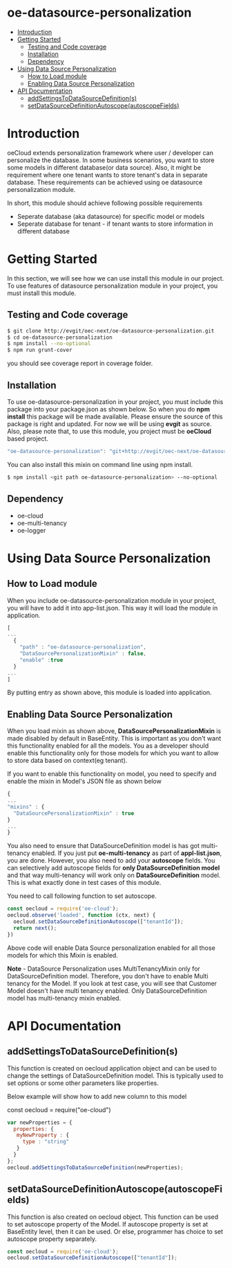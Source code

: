 # oe-datasource-personalization

- [Introduction](#introduction)
- [Getting Started](#getting-started)
  * [Testing and Code coverage](#testing-and-code-coverage)
  * [Installation](#installation)
  * [Dependency](#dependency)
- [Using Data Source Personalization](#using-data-source-personalization)
  * [How to Load module](#how-to-load-module)
  * [Enabling Data Source Personalization](#enabling-data-source-personalization)
- [API Documentation](#api-documentation)
  * [addSettingsToDataSourceDefinition(s)](#addsettingstodatasourcedefinition-s-)
  * [setDataSourceDefinitionAutoscope(autoscopeFields)](#setdatasourcedefinitionautoscope-autoscopefields-)
  
# Introduction

oeCloud extends personalization framework where user / developer can personalize the database. In some business scenarios, you want to store some models in different database(or data source). Also, it might be requirement where one tenant wants to store tenant's data in separate database. These requirements can be achieved using oe datasource personalization module.

In short, this module should achieve following possible requirements
* Seperate database (aka datasource) for specific model or models
* Seperate database for tenant - if tenant wants to store information in different database


# Getting Started

In this section, we will see how we can use install this module in our project. To use features of datasource personalization module in your project, you must install this module.

## Testing and Code coverage

```sh
$ git clone http://evgit/oec-next/oe-datasource-personalization.git
$ cd oe-datasource-personalization
$ npm install --no-optional
$ npm run grunt-cover
```

you should see coverage report in coverage folder.

## Installation

To use oe-datasource-personalization in your project, you must include this package into your package.json as shown below. So when you do **npm install** this package will be made available. Please ensure the source of this package is right and updated. For now we will be using **evgit** as source. Also, please note that, to use this module, you project must be **oeCloud** based project.


```javascript
"oe-datasource-personalization": "git+http://evgit/oec-next/oe-datasource-personalization.git#master"
```

You can also install this mixin on command line using npm install. 


```sh
$ npm install <git path oe-datasource-personalization> --no-optional
```


## Dependency

* oe-cloud
* oe-multi-tenancy
* oe-logger

# Using Data Source Personalization

## How to Load module

When you include oe-datasource-personalization module in your project, you will have to add it into app-list.json. This way it will load the module in application.

```javascript
[
...
  {
	"path" : "oe-datasource-personalization",
	"DataSourcePersonalizationMixin" : false,
	"enable" :true
  }
...
]
```

By putting entry as shown above, this module is loaded into application. 

## Enabling Data Source Personalization

When you load mixin as shown above, **DataSourcePersonalizationMixin** is made disabled by default in BaseEntity. This is important as you don't want this functionality enabled for all the models. You as a developer should enable this functionality only for those models for which you want to allow to store data based on context(eg tenant).

If you want to enable this functionality on model, you need to specify and enable the mixin in Model's JSON file as shown below

```javascript
{
...
"mixins" : {
  "DataSourcePersonalizationMixin" : true
}
...
}
```

You also need to ensure that DataSourceDefinition model is has got multi-tenancy enabled. If you just put **oe-multi-tenancy** as part of **appl-list.json**, you are done. However, you also need to add your **autoscope** fields. You can selectively add autoscope fields for **only DataSourceDefinition model** and that way multi-tenancy will work only on **DataSourceDefinition** model. This is what exactly done in test cases of this module.

You need to call following function to set autoscope.

```javascript
const oecloud = require('oe-cloud');
oecloud.observe('loaded', function (ctx, next) {
  oecloud.setDataSourceDefinitionAutoscope(["tenantId"]);
  return next();
})
```

Above code will enable Data Source personalization enabled for all those models for which this Mixin is enabled. 

**Note** - DataSource Personalization uses MultiTenancyMixin only for DataSourceDefinition model. Therefore, you don't have to enable Multi tenancy for the Model. If you look at test case, you will see that Customer Model doesn't have multi tenancy enabled. Only DataSourceDefinition model has multi-tenancy mixin enabled.


# API Documentation

## addSettingsToDataSourceDefinition(s)

This function is created on oecloud application object and can be used to change the settings of DataSourceDefinition model. This is typically used to set options or some other parameters like properties. 

Below example will show how to add new column to this model

const oecloud = require("oe-cloud")
```javascript
var newProperties = {
  properties: {
   myNewProperty : {
     type : "string"
   }
  }
};
oecloud.addSettingsToDataSourceDefinition(newProperties);

```


## setDataSourceDefinitionAutoscope(autoscopeFields)

This function is also created on oecloud object. This function can be used to set autoscope property of the Model. If autoscope property is set at BaseEntity level, then it can be used. Or else, programmer has choice to set autoscope property separately. 

```javaScript
const oecloud = require('oe-cloud');
oecloud.setDataSourceDefinitionAutoscope(["tenantId"]);
```







